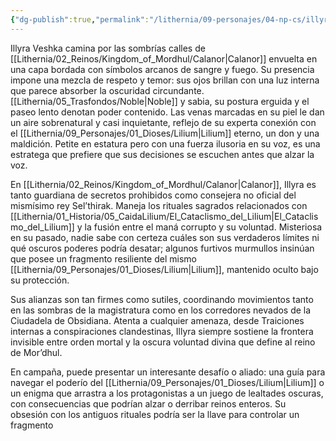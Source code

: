 ```yaml
---
{"dg-publish":true,"permalink":"/lithernia/09-personajes/04-np-cs/illyra-veshka/","title":"Illyra Veshka","tags":["lithernia","personaje"]}
---
```


Illyra Veshka camina por las sombrías calles de [[Lithernia/02_Reinos/Kingdom_of_Mordhul/Calanor\|Calanor]] envuelta en una capa bordada con símbolos arcanos de sangre y fuego. Su presencia impone una mezcla de respeto y temor: sus ojos brillan con una luz interna que parece absorber la oscuridad circundante. [[Lithernia/05_Trasfondos/Noble\|Noble]] y sabia, su postura erguida y el paseo lento denotan poder contenido. Las venas marcadas en su piel le dan un aire sobrenatural y casi inquietante, reflejo de su experta conexión con el [[Lithernia/09_Personajes/01_Dioses/Lilium\|Lilium]] eterno, un don y una maldición. Petite en estatura pero con una fuerza ilusoria en su voz, es una estratega que prefiere que sus decisiones se escuchen antes que alzar la voz.

En [[Lithernia/02_Reinos/Kingdom_of_Mordhul/Calanor\|Calanor]], Illyra es tanto guardiana de secretos prohibidos como consejera no oficial del mismísimo rey Sel’thirak. Maneja los rituales sagrados relacionados con [[Lithernia/01_Historia/05_CaidaLilium/El_Cataclismo_del_Lilium\|El_Cataclismo_del_Lilium]] y la fusión entre el maná corrupto y su voluntad. Misteriosa en su pasado, nadie sabe con certeza cuáles son sus verdaderos límites ni qué oscuros poderes podría desatar; algunos furtivos murmullos insinúan que posee un fragmento resiliente del mismo [[Lithernia/09_Personajes/01_Dioses/Lilium\|Lilium]], mantenido oculto bajo su protección.

Sus alianzas son tan firmes como sutiles, coordinando movimientos tanto en las sombras de la magistratura como en los corredores nevados de la Ciudadela de Obsidiana. Atenta a cualquier amenaza, desde Traiciones internas a conspiraciones clandestinas, Illyra siempre sostiene la frontera invisible entre orden mortal y la oscura voluntad divina que define al reino de Mor’dhul.

En campaña, puede presentar un interesante desafío o aliado: una guía para navegar el poderío del [[Lithernia/09_Personajes/01_Dioses/Lilium\|Lilium]] o un enigma que arrastra a los protagonistas a un juego de lealtades oscuras, con consecuencias que podrían alzar o derribar reinos enteros. Su obsesión con los antiguos rituales podría ser la llave para controlar un fragmento